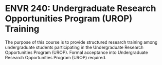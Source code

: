 # ENVR 240: Undergraduate Research Opportunities Program (UROP) Training

The purpose of this course is to provide structured research training among undergraduate students participating in the Undergraduate Research Opportunities Program (UROP). Formal acceptance into Undergraduate Research Opportunities Program (UROP) required.